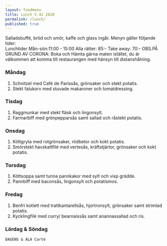 ```yaml
---
layout: foodmenu
title: Lunch V.42 2020
permalink: /lunch/
published: true
---
```

Salladsbuffé, bröd och smör, kaffe och glass ingår.
Menyn gäller följande tider:  
Lunchtider  Mån-sön:11:00 - 15:00
Alla rätter: 85:- Take away: 70:-
OBS.PÅ GRUND AV CORONA: Boka och Hämta gärna maten istället, du är välkommen att komma till restaurangen med hänsyn till distanshålning.
                           

### Måndag
1. Schnitzel med Café de Parissås, grönsaker och stekt potatis.
2. Stekt falukorv med stuvade makaroner och tomatdressing.

### Tisdag
1. Raggmunkar med stekt fläsk och lingonsylt.
2. Farmarbiff med grönpepparsås samt sallad och råstekt potatis.

### Onsdag
1. Köttgryta med rotgrönsaker, rödbetor och kokt potatis.
2. Smörstekt havskattfilé med vertesås, kräftstjärtor, grönsaker och kokt potatis.

### Torsdag
1. Köttsoppa samt tunna pannkakor med sylt och visp grädde. 
2. Pannbiff med baconsås, lingonsylt och potatismos.

### Fredag
1. Benfri kotlett med trattkantarellsås, hjortronsylt, grönsaker samt strimlad potatis.
2. Kycklingfilé med curry/ bearnaissås samt anannassallad och ris.
   
### Lördag & Söndag
    DAGENS & ALA Carté

   
    
   
     
